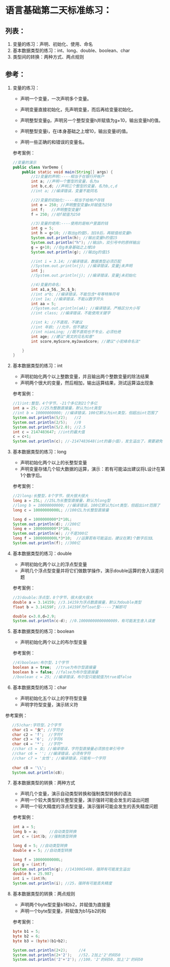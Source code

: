 # 语言基础第二天标准练习：

## 列表：

1. 变量的练习：声明、初始化、使用、命名
2. 基本数据类型的练习：int、long、double、boolean、char
3. 类型间的转换：两种方式、两点规则



## 参考：

1. 变量的练习：

   - 声明一个变量，一次声明多个变量。
   - 声明变量直接初始化，先声明变量，而后再给变量初始化。
   - 声明整型变量g，声明另一个整型变量h并赋值为g+10，输出变量h的值。

   - 声明整型变量i，在i本身基础之上增10，输出变量i的值。
   - 声明一些正确的和错误的变量名。

   参考案例：

   ```java
   //变量的演示
   public class VarDemo {
       public static void main(String[] args) {
           //1)变量的声明:----相当于在银行开帐户
           int a; //声明一个整型的变量，名为a
           int b,c,d; //声明三个整型的变量，名为b,c,d
           //int a; //编译错误，变量不能同名
   
           //2)变量的初始化:----相当于给帐户存钱
           int e = 250; //声明整型变量e并赋值为250
           int f;   //声明整型变量f
           f = 250; //给f赋值为250
   
           //3)变量的使用:----使用的是帐户里面的钱
           int g = 5;
           int h = g+10; //取出g的值5，加10后，再赋值给变量h
           System.out.println(h); //输出变量h的值15
           System.out.println("h"); //输出h，双引号中的原样输出
           g = g+10; //在g本身基础之上增10
           System.out.println(g); //输出g的值15
   
           //int i = 3.14; //编译错误，数据类型必须匹配
           //System.out.println(j); //编译错误，变量j未声明
           int j;
           //System.out.println(j); //编译错误，变量j未初始化
   
           //4)变量的命名:
           int a1,a_5$,_3c,$_b;
           //int a*b; //编译错误，不能包含*号等特殊符号
           //int 1a; //编译错误，不能以数字开头
           int aa = 5;
           //System.out.println(aA); //编译错误，严格区分大小写
           //int class; //编译错误，不能使用关键字
   
           //int k; //不直观，不建议
           //int 年龄; //允许，但不建议
           //int nianLing; //既不直观也不专业，必须杜绝
           int age; //建议"英文的见名知意"
           int score,myScore,myJavaScore; //建议"小驼峰命名法"
   
       }
   }
   ```

2. 基本数据类型的练习：int

   - 声明初始化两个以上整数变量，并且输出两个整数变量的除法结果
   - 声明两个很大的变量，然后相加，输出运算结果，测试运算溢出现象

   参考案例：

   ```java
   //1)int:整型，4个字节，-21个多亿到21个多亿
   int a = 25; //25为整数直接量，默认为int类型
   //int b = 10000000000; //编译错误，100亿默认为int类型，但超出int范围了
   System.out.println(5/2);   //2
   System.out.println(2/5);   //0
   System.out.println(5/2.0); //2.5
   int c = 2147483647; //int的最大值
   c = c+1;
   System.out.println(c); //-2147483648(int的最小值)，发生溢出了，需要避免
   ```

3. 基本数据类型的练习：long

   - 声明初始化两个以上的长整型变量
   - 声明变量存储几个较大数据的运算，演示：若有可能溢出建议将L设计在第1个数字后。

   参考案例：

   ```java
   //2)long:长整型，8个字节，很大很大很大
   long a = 25L; //25L为长整型直接量，默认为long型
   //long b = 10000000000; //编译错误，100亿默认为int类型，但超出int范围了
   long c = 10000000000L; //100亿L为长整型直接量
   
   long d = 1000000000*2*10L;
   System.out.println(d); //200亿
   long e = 1000000000*3*10L;
   System.out.println(e); //不是300亿
   long f = 1000000000L*3*10;  //运算若有可能溢出，建议在第1个数字后加L
   System.out.println(f); //300亿
   ```

4. 基本数据类型的练习：double

   - 声明初始化两个以上的浮点型变量
   - 声明几个浮点型变量并将它们做数学操作，演示double运算的舍入误差问题

   参考案例：

   ```java
   //3)double:浮点型，8个字节，很大很大很大
   double a = 3.14159; //3.14159为浮点数直接量，默认为double类型
   float b = 3.14159F; //3.14159F为float型-----了解即可
   
   double c=3.0,d=2.9;
   System.out.println(c-d); //0.10000000000000009，有可能发生舍入误差
   ```

5. 基本数据类型的练习：boolean

   - 声明初始化两个以上的布尔型变量

   参考案例：

   ```java
   //4)boolean:布尔型，1个字节
   boolean a = true;  //true为布尔型直接量
   boolean b = false; //false为布尔型直接量
   //boolean c = 25; //编译错误，布尔型只能赋值为true或false
   ```

6. 基本数据类型的练习：char

   - 声明初始化五个以上的字符型变量
   - 声明字符型变量，演示转义符
   

参考案例：

```java
   //5)char:字符型，2个字节
   char c1 = '女'; //字符女
   char c2 = 'f';  //字符f
   char c3 = '6';  //字符6
   char c4 = '*';  //字符*
   //char c5 = 女; //编译错误，字符型直接量必须放在单引号中
   //char c6 = ''; //编译错误，必须有字符
   //char c7 = '女性'; //编译错误，只能有一个字符
   
   char c8 = '\\';
   System.out.println(c8);
```

7. 基本数据类型的转换：两种方式

   - 声明几个变量，演示自动类型转换和强制类型转换的语法
   - 声明一个较大类型的长整型变量，演示强转可能会发生的溢出问题
   - 声明一个较大精度的浮点型变量，演示强转可能会发生的丢失精度问题

   参考案例：

   ```java
   int a = 5;
   long b = a;     //自动类型转换
   int c = (int)b; //强制类型转换
   
   long d = 5; //自动类型转换
   double e = 5; //自动类型转换
   
   long f = 10000000000L;
   int g = (int)f;
   System.out.println(g); //1410065408，强转有可能发生溢出
   double h = 25.987;
   int i = (int)h;
   System.out.println(i); //25，强转有可能丢失精度
   ```

8. 基本数据类型的转换：两点规则

   - 声明两个byte型变量b1和b2，并赋值为直接量
   - 声明一个byte型变量，并赋值为b1与b2的和

   参考案例：

   ```java
   byte b1 = 5;
   byte b2 = 6;
   byte b3 = (byte)(b1+b2);
   
   System.out.println(2+2);     //4
   System.out.println(2+'2');   //52，2加上'2'的码50
   System.out.println('2'+'2'); //100，'2'的码50，加上'2'的码50
   ```

